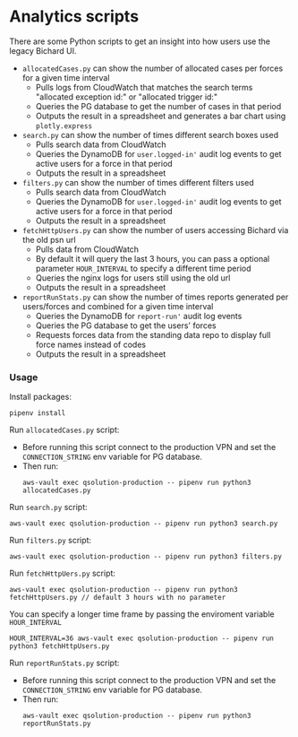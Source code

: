 # Analytics scripts

There are some Python scripts to get an insight into how users use the legacy Bichard UI.

- `allocatedCases.py` can show the number of allocated cases per forces for a given time interval
  - Pulls logs from CloudWatch that matches the search terms "allocated exception id:" or "allocated trigger id:"
  - Queries the PG database to get the number of cases in that period
  - Outputs the result in a spreadsheet and generates a bar chart using `plotly.express`
- `search.py` can show the number of times different search boxes used
  - Pulls search data from CloudWatch
  - Queries the DynamoDB for `user.logged-in'` audit log events to get active users for a force in that period
  - Outputs the result in a spreadsheet
- `filters.py` can show the number of times different filters used
  - Pulls search data from CloudWatch
  - Queries the DynamoDB for `user.logged-in'` audit log events to get active users for a force in that period
  - Outputs the result in a spreadsheet
- `fetchHttpUsers.py` can show the number of users accessing Bichard via the old psn url
  - Pulls data from CloudWatch
  - By default it will query the last 3 hours, you can pass a optional parameter `HOUR_INTERVAL` to specify a different time period
  - Queries the nginx logs for users still using the old url
  - Outputs the result in a spreadsheet
- `reportRunStats.py` can show the number of times reports generated per users/forces and combined for a given time interval
  - Queries the DynamoDB for `report-run'` audit log events
  - Queries the PG database to get the users' forces
  - Requests forces data from the standing data repo to display full force names instead of codes
  - Outputs the result in a spreadsheet

### Usage

Install packages:

```
pipenv install
```

Run `allocatedCases.py` script:

- Before running this script connect to the production VPN and set the `CONNECTION_STRING` env variable for PG database.
- Then run:
  ```
  aws-vault exec qsolution-production -- pipenv run python3 allocatedCases.py
  ```

Run `search.py` script:

```
aws-vault exec qsolution-production -- pipenv run python3 search.py
```

Run `filters.py` script:

```
aws-vault exec qsolution-production -- pipenv run python3 filters.py
```

Run `fetchHttpUers.py` script:

```
aws-vault exec qsolution-production -- pipenv run python3 fetchHttpUsers.py // default 3 hours with no parameter
```

You can specify a longer time frame by passing the enviroment variable `HOUR_INTERVAL`

```
HOUR_INTERVAL=36 aws-vault exec qsolution-production -- pipenv run python3 fetchHttpUsers.py
```

Run `reportRunStats.py` script:

- Before running this script connect to the production VPN and set the `CONNECTION_STRING` env variable for PG database.
- Then run:
  ```
  aws-vault exec qsolution-production -- pipenv run python3 reportRunStats.py
  ```
